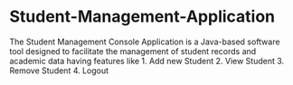 # Student-Management-Application
The Student Management Console Application is a Java-based software tool designed to facilitate the management of student records and academic data having features like 1. Add new Student  2. View Student  3. Remove Student  4. Logout 
